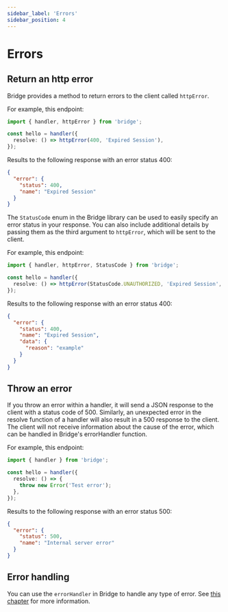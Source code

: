 ```yaml
---
sidebar_label: 'Errors'
sidebar_position: 4
---
```


# Errors

## Return an http error

Bridge provides a method to return errors to the client called `httpError`.

For example, this endpoint:

```ts twoslash title='index.ts'
import { handler, httpError } from 'bridge';

const hello = handler({
  resolve: () => httpError(400, 'Expired Session'),
});
```

Results to the following response with an error status 400:

```json
{
  "error": {
    "status": 400,
    "name": "Expired Session"
  }
}
```

The `StatusCode` enum in the Bridge library can be used to easily specify an error status in your response. You can also include additional details by passing them as the third argument to `httpError`, which will be sent to the client.

For example, this endpoint:

```ts twoslash title='index.ts'
import { handler, httpError, StatusCode } from 'bridge';

const hello = handler({
  resolve: () => httpError(StatusCode.UNAUTHORIZED, 'Expired Session', { reason: 'example' }),
});
```

Results to the following response with an error status 400:

```json
{
  "error": {
    "status": 400,
    "name": "Expired Session",
    "data": {
      "reason": "example"
    }
  }
}
```

## Throw an error

If you throw an error within a handler, it will send a JSON response to the client with a status code of 500. Similarly, an unexpected error in the resolve function of a handler will also result in a 500 response to the client. The client will not receive information about the cause of the error, which can be handled in Bridge's errorHandler function.

For example, this endpoint:

```ts twoslash title='index.ts'
import { handler } from 'bridge';

const hello = handler({
  resolve: () => {
    throw new Error('Test error');
  },
});
```

Results to the following response with an error status 500:

```json
{
  "error": {
    "status": 500,
    "name": "Internal server error"
  }
}
```

## Error handling

You can use the `errorHandler` in Bridge to handle any type of error. See [this chapter](../error_handling) for more information.
